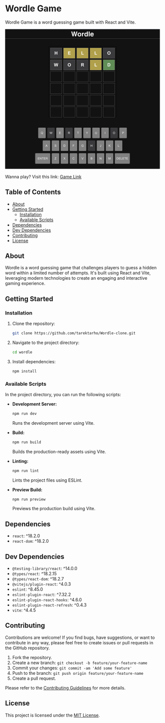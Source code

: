 # Wordle Game

Wordle Game is a word guessing game built with React and Vite.

![Wordle Screenshot](./src/assets/screenshot.png)

Wanna play? Visit this link: [Game Link](https://main--preeminent-starship-e40d4a.netlify.app/)

## Table of Contents

- [About](#about)
- [Getting Started](#getting-started)
  - [Installation](#installation)
  - [Available Scripts](#available-scripts)
- [Dependencies](#dependencies)
- [Dev Dependencies](#dev-dependencies)
- [Contributing](#contributing)
- [License](#license)

## About

Wordle is a word guessing game that challenges players to guess a hidden word within a limited number of attempts. It's built using React and Vite, leveraging modern technologies to create an engaging and interactive gaming experience.

## Getting Started

### Installation

1. Clone the repository:

   ```sh
   git clone https://github.com/tarektarho/Wordle-clone.git
   ```

2. Navigate to the project directory:

   ```sh
   cd wordle
   ```

3. Install dependencies:

   ```sh
   npm install
   ```

### Available Scripts

In the project directory, you can run the following scripts:

- **Development Server:**

  ```sh
  npm run dev
  ```

  Runs the development server using Vite.

- **Build:**

  ```sh
  npm run build
  ```

  Builds the production-ready assets using Vite.

- **Linting:**

  ```sh
  npm run lint
  ```

  Lints the project files using ESLint.

- **Preview Build:**
  ```sh
  npm run preview
  ```
  Previews the production build using Vite.

## Dependencies

- `react`: ^18.2.0
- `react-dom`: ^18.2.0

## Dev Dependencies

- `@testing-library/react`: ^14.0.0
- `@types/react`: ^18.2.15
- `@types/react-dom`: ^18.2.7
- `@vitejs/plugin-react`: ^4.0.3
- `eslint`: ^8.45.0
- `eslint-plugin-react`: ^7.32.2
- `eslint-plugin-react-hooks`: ^4.6.0
- `eslint-plugin-react-refresh`: ^0.4.3
- `vite`: ^4.4.5

## Contributing

Contributions are welcome! If you find bugs, have suggestions, or want to contribute in any way, please feel free to create issues or pull requests in the GitHub repository.

1. Fork the repository.
2. Create a new branch: `git checkout -b feature/your-feature-name`
3. Commit your changes: `git commit -am 'Add some feature'`
4. Push to the branch: `git push origin feature/your-feature-name`
5. Create a pull request.

Please refer to the [Contributing Guidelines](CONTRIBUTING.md) for more details.

## License

This project is licensed under the [MIT License](LICENSE).
